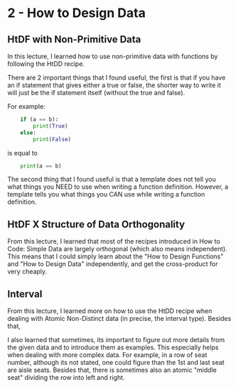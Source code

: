# 2 - How to Design Data

## HtDF with Non-Primitive Data

In this lecture, I learned how to use non-primitive data with functions by following the HtDD recipe.

There are 2 important things that I found useful, the first is that if you have an if statement that gives either a true or false, the shorter way to write it will just be the if statement itself (without the true and false).

For example:

```python
    if (a == b):
        print(True)
    else:
        print(False)
```

is equal to

```python
    print(a == b)
```

The second thing that I found useful is that a template does not tell you what things you NEED to use when writing a function definition. However, a template tells you what things you CAN use while writing a function definition.

## HtDF X Structure of Data Orthogonality

From this lecture, I learned that most of the recipes introduced in How to Code: Simple Data are largely orthogonal (which also means independent). This means that I could simply learn about the "How to Design Functions" and "How to Design Data" independently, and get the cross-product for very cheaply.

## Interval

From this lecture, I learned more on how to use the HtDD recipe when dealing with Atomic Non-Distinct data (in precise, the interval type). Besides that, 

I also learned that sometimes, its important to figure out more details from the given data and to introduce them as examples. This especially helps when dealing with more complex data. For example, in a row of seat number, although its not stated, one could figure than the 1st and last seat are aisle seats. Besides that, there is sometimes also an atomic "middle seat" dividing the row into left and right.
